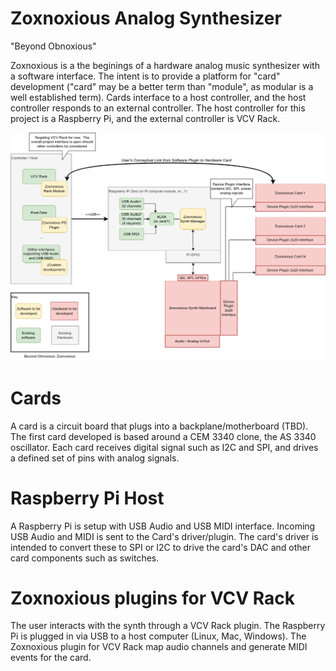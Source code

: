 # Zoxnoxious Analog Synthesizer #

"Beyond Obnoxious"

Zoxnoxious is a the beginings of a hardware analog music synthesizer with a software interface.  The intent is to provide a platform for "card" development ("card" may be a better term than "module", as modular is a well established term).  Cards interface to a host controller, and the host controller responds to an external controller.  The host controller for this project is a Raspberry Pi, and the external controller is VCV Rack.


![Zonoxious Block Diagram](zoxnoxious.png)

# Cards #

A card is a circuit board that plugs into a backplane/motherboard (TBD).  The first card developed is based around a CEM 3340 clone, the AS 3340 oscillator.  Each card receives digital signal such as I2C and SPI, and drives a defined set of pins with analog signals.

# Raspberry Pi Host #

A Raspberry Pi is setup with USB Audio and USB MIDI interface.  Incoming USB Audio and MIDI is sent to the Card's driver/plugin.  The card's driver is intended to convert these to SPI or I2C to drive the card's DAC and other card components such as switches.

# Zoxnoxious plugins for VCV Rack #

The user interacts with the synth through a VCV Rack plugin.  The Raspberry Pi is plugged in via USB to a host computer (Linux, Mac, Windows).  The Zoxnoxious plugin for VCV Rack map audio channels and generate MIDI events for the card.
